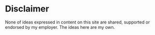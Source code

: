 # Disclaimer
None of ideas expressed in content on this site are shared, supported or endorsed by my employer. The ideas here are my own.